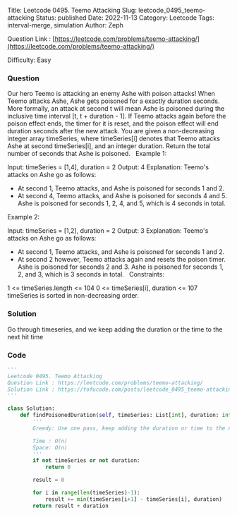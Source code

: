 Title: Leetcode 0495. Teemo Attacking
Slug: leetcode_0495_teemo-attacking
Status: published
Date: 2022-11-13
Category: Leetcode
Tags: interval-merge, simulation
Author: Zeph

Question Link : [https://leetcode.com/problems/teemo-attacking/](https://leetcode.com/problems/teemo-attacking/)

Difficulty: Easy

### Question
Our hero Teemo is attacking an enemy Ashe with poison attacks! When Teemo attacks Ashe, Ashe gets poisoned for a exactly duration seconds. More formally, an attack at second t will mean Ashe is poisoned during the inclusive time interval [t, t + duration - 1]. If Teemo attacks again before the poison effect ends, the timer for it is reset, and the poison effect will end duration seconds after the new attack.
You are given a non-decreasing integer array timeSeries, where timeSeries[i] denotes that Teemo attacks Ashe at second timeSeries[i], and an integer duration.
Return the total number of seconds that Ashe is poisoned.
 
Example 1:

Input: timeSeries = [1,4], duration = 2
Output: 4
Explanation: Teemo's attacks on Ashe go as follows:
- At second 1, Teemo attacks, and Ashe is poisoned for seconds 1 and 2.
- At second 4, Teemo attacks, and Ashe is poisoned for seconds 4 and 5.
Ashe is poisoned for seconds 1, 2, 4, and 5, which is 4 seconds in total.

Example 2:

Input: timeSeries = [1,2], duration = 2
Output: 3
Explanation: Teemo's attacks on Ashe go as follows:
- At second 1, Teemo attacks, and Ashe is poisoned for seconds 1 and 2.
- At second 2 however, Teemo attacks again and resets the poison timer. Ashe is poisoned for seconds 2 and 3.
Ashe is poisoned for seconds 1, 2, and 3, which is 3 seconds in total.
 
Constraints:

1 <= timeSeries.length <= 104
0 <= timeSeries[i], duration <= 107
timeSeries is sorted in non-decreasing order.

### Solution

Go through timeseries, and we keep adding the duration or the time to the next hit time 


### Code
```python
'''
Leetcode 0495. Teemo Attacking
Question Link : https://leetcode.com/problems/teemo-attacking/
Solution Link : https://tofucode.com/posts/leetcode_0495_teemo-attacking.html
'''

class Solution:
    def findPoisonedDuration(self, timeSeries: List[int], duration: int) -> int:
        '''
        Greedy: Use one pass, keep adding the duration or time to the next hit time, whichever is smaller

        Time : O(n)
        Space: O(n)
        '''
        if not timeSeries or not duration:
            return 0

        result = 0

        for i in range(len(timeSeries)-1):
            result += min(timeSeries[i+1] - timeSeries[i], duration)
        return result + duration
```


